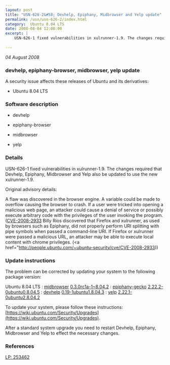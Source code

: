 ```yaml
---
layout: post
title: "USN-626-2&#58; Devhelp, Epiphany, Midbrowser and Yelp update"
permalink: /usn/usn-626-2/index.html
category:  Ubuntu 8.04 LTS
date: 2008-08-04 12:00:00
excerpt: |
    USN-626-1 fixed vulnerabilities in xulrunner-1.9. The changes required that Devhelp, Epiphany, Midbrowser and Yelp also be updated to use the new xulrunner-1.9.
    
--- 
```

 
 

*04 August 2008*

### devhelp, epiphany-browser, midbrowser, yelp update

A security issue affects these releases of Ubuntu and its derivatives:

* Ubuntu 8.04 LTS

### Software description

* devhelp 

* epiphany-browser 

* midbrowser 

* yelp 

### Details

USN-626-1 fixed vulnerabilities in xulrunner-1.9. The changes required that Devhelp, Epiphany, Midbrowser and Yelp also be updated to use the new xulrunner-1.9.

Original advisory details:

 A flaw was discovered in the browser engine. A variable could be made to overflow causing the browser to crash. If a user were tricked into opening a malicious web page, an attacker could cause a denial of service or possibly execute arbitrary code with the privileges of the user invoking the program. ([CVE-2008-2933](http://people.ubuntu.com/~ubuntu-security/cve/CVE-2008-2785">CVE-2008-2785</a>) Billy Rios discovered that Firefox and xulrunner, as used by browsers such as Epiphany, did not properly perform URI splitting with pipe symbols when passed a command-line URI. If Firefox or xulrunner were passed a malicious URL, an attacker may be able to execute local content with chrome privileges. (<a href="http://people.ubuntu.com/~ubuntu-security/cve/CVE-2008-2933)) 

### Update instructions

The problem can be corrected by updating your system to the following package version:

Ubuntu 8.04 LTS
 : [midbrowser](https://launchpad.net/ubuntu/+source/midbrowser) <span> [0.3.0rc1a-1~8.04.2](https://launchpad.net/ubuntu/+source/midbrowser/0.3.0rc1a-1~8.04.2) </span> 
 : [epiphany-gecko](https://launchpad.net/ubuntu/+source/epiphany-browser) <span> [2.22.2-0ubuntu0.8.04.5](https://launchpad.net/ubuntu/+source/epiphany-browser/2.22.2-0ubuntu0.8.04.5) </span> 
 : [devhelp](https://launchpad.net/ubuntu/+source/devhelp) <span> [0.19-1ubuntu1.8.04.3](https://launchpad.net/ubuntu/+source/devhelp/0.19-1ubuntu1.8.04.3) </span> 
 : [yelp](https://launchpad.net/ubuntu/+source/yelp) <span> [2.22.1-0ubuntu2.8.04.2](https://launchpad.net/ubuntu/+source/yelp/2.22.1-0ubuntu2.8.04.2) </span> 

To update your system, please follow these instructions: [https://wiki.ubuntu.com/Security/Upgrades](https://wiki.ubuntu.com/Security/Upgrades).

After a standard system upgrade you need to restart Devhelp, Epiphany, Midbrowser and Yelp to effect the necessary changes. 

### References

 
 [LP: 253462](https://launchpad.net/bugs/253462)
 

